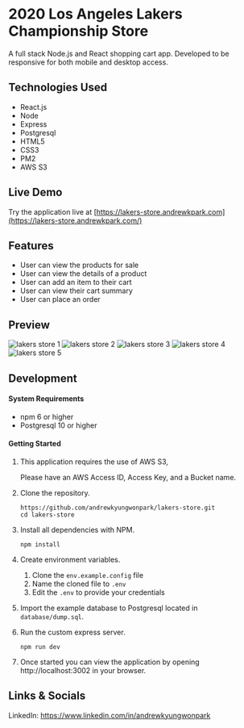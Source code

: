 # 2020 Los Angeles Lakers Championship Store

A full stack Node.js and React shopping cart app. Developed to be responsive for both mobile and desktop access.

## Technologies Used

- React.js
- Node
- Express
- Postgresql
- HTML5
- CSS3
- PM2
- AWS S3

## Live Demo

Try the application live at [https://lakers-store.andrewkpark.com](https://lakers-store.andrewkpark.com/)

## Features

- User can view the products for sale
- User can view the details of a product
- User can add an item to their cart
- User can view their cart summary
- User can place an order

## Preview
![lakers store 1](https://user-images.githubusercontent.com/67514987/96166864-6c222f00-0ed3-11eb-9dbe-513d73cccf11.jpg)
![lakers store 2](https://user-images.githubusercontent.com/67514987/96166880-6f1d1f80-0ed3-11eb-9f73-e816ac499c33.jpg)
![lakers store 3](https://user-images.githubusercontent.com/67514987/96166878-6e848900-0ed3-11eb-8350-71b8fe0d63b5.png)
![lakers store 4](https://user-images.githubusercontent.com/67514987/96166875-6debf280-0ed3-11eb-9ab3-28cf1141b533.jpg)
![lakers store 5](https://user-images.githubusercontent.com/67514987/96166872-6d535c00-0ed3-11eb-9cff-4238d32cc8a8.jpg)


## Development

#### System Requirements

- npm 6 or higher
- Postgresql 10 or higher

#### Getting Started

1. This application requires the use of AWS S3, 
   
   Please have an AWS Access ID, Access Key, and a Bucket name.

2. Clone the repository.

    ```shell
    https://github.com/andrewkyungwonpark/lakers-store.git
    cd lakers-store
    ```

3. Install all dependencies with NPM.

    ```shell
    npm install
    ```

4. Create environment variables.

    1. Clone the `env.example.config` file
    1. Name the cloned file to `.env`
    1. Edit the `.env` to provide your credentials

5. Import the example database to Postgresql located in `database/dump.sql`.


6. Run the custom express server.

    ```shell
    npm run dev
    ```

7. Once started you can view the application by opening http://localhost:3002 in your browser.

## Links & Socials

LinkedIn: https://www.linkedin.com/in/andrewkyungwonpark
